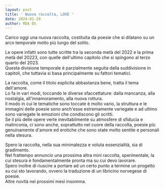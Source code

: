 ```yaml
---
layout: post
title: ' Nuova raccolta, LOVE '
date: 2024-01-29
author: MDA DS
---
```

Carico oggi una nuova raccolta, costituita da poesie che si dilatano su un arco temporale molto più lungo del solito.         

Le opere infatti sono tutte scritte tra la seconda metà del 2022 e la prima metà del 20223, con quelle dell'ultimo capitolo che si spingono al terzo quarto del 2023.      
Questa divisione temporale è parzialmente seguita dalla suddivisione in capitoli, che tuttavia si basa principalmente su fattori tematici.         

La raccolta, come il titolo esplicita abbastanza bene, tratta il tema dell'amore.      
Lo fa in vari modi, toccando le diverse sfaccettature: dalla mancanza, alla nostalgia, all'innamoramento, alla nuova rottura.     
Il modo in cui le tematiche sono toccate è molto vario, la struttura e le immagini delle poesie sono anch'esse estremamente variegate e ad ultimo sono variegate le emozioni che condiscono gli scritti.       
Se il più delle opere verte inevitabilmente su atmosfere di sfiducia e malinconia, ci sono anche, soprattutto nel cuore della raccolta, poesie più genuinamente d'amore ed erotiche che sono state molto sentite e personali nella stesura.      

Spero la raccolta, nella sua minimalezza e voluta essenzialità, sia di gradimento.       
Nel frattempo annuncio una prossima altra mini raccolta, sperimentale, la cui stesura è fondamentalmente pronta ma su cui devo lavorare.     
Spero inoltre di riuscire a portare ad un certo punto a termine un progetto su cui sto lavorando, ovvero la traduzione di un libricino norvegese di poesie.     
Altre novità nei prossimi mesi insomma.